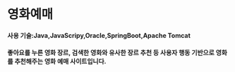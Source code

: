 # 영화예매
#### 사용 기술:Java,JavaScripy,Oracle,SpringBoot,Apache Tomcat
#### 좋아요를 누른 영화 장르, 검색한 영화와 유사한 장르 추천 등 사용자 행동 기반으로 영화를 추천해주는 영화 예매 사이트입니다.
